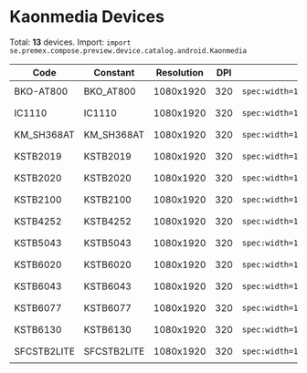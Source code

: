 # Kaonmedia Devices

Total: **13** devices. Import: `import se.premex.compose.preview.device.catalog.android.Kaonmedia`

| Code | Constant | Resolution | DPI | Compose Spec | Preview Usage |
|------|----------|------------|-----|-------------|---------------|
| BKO-AT800 | BKO_AT800 | 1080x1920 | 320 | `spec:width=1080px,height=1920px,dpi=320` | `@Preview(device = Kaonmedia.BKO_AT800)` |
| IC1110 | IC1110 | 1080x1920 | 320 | `spec:width=1080px,height=1920px,dpi=320` | `@Preview(device = Kaonmedia.IC1110)` |
| KM_SH368AT | KM_SH368AT | 1080x1920 | 320 | `spec:width=1080px,height=1920px,dpi=320` | `@Preview(device = Kaonmedia.KM_SH368AT)` |
| KSTB2019 | KSTB2019 | 1080x1920 | 320 | `spec:width=1080px,height=1920px,dpi=320` | `@Preview(device = Kaonmedia.KSTB2019)` |
| KSTB2020 | KSTB2020 | 1080x1920 | 320 | `spec:width=1080px,height=1920px,dpi=320` | `@Preview(device = Kaonmedia.KSTB2020)` |
| KSTB2100 | KSTB2100 | 1080x1920 | 320 | `spec:width=1080px,height=1920px,dpi=320` | `@Preview(device = Kaonmedia.KSTB2100)` |
| KSTB4252 | KSTB4252 | 1080x1920 | 320 | `spec:width=1080px,height=1920px,dpi=320` | `@Preview(device = Kaonmedia.KSTB4252)` |
| KSTB5043 | KSTB5043 | 1080x1920 | 320 | `spec:width=1080px,height=1920px,dpi=320` | `@Preview(device = Kaonmedia.KSTB5043)` |
| KSTB6020 | KSTB6020 | 1080x1920 | 320 | `spec:width=1080px,height=1920px,dpi=320` | `@Preview(device = Kaonmedia.KSTB6020)` |
| KSTB6043 | KSTB6043 | 1080x1920 | 320 | `spec:width=1080px,height=1920px,dpi=320` | `@Preview(device = Kaonmedia.KSTB6043)` |
| KSTB6077 | KSTB6077 | 1080x1920 | 320 | `spec:width=1080px,height=1920px,dpi=320` | `@Preview(device = Kaonmedia.KSTB6077)` |
| KSTB6130 | KSTB6130 | 1080x1920 | 320 | `spec:width=1080px,height=1920px,dpi=320` | `@Preview(device = Kaonmedia.KSTB6130)` |
| SFCSTB2LITE | SFCSTB2LITE | 1080x1920 | 320 | `spec:width=1080px,height=1920px,dpi=320` | `@Preview(device = Kaonmedia.SFCSTB2LITE)` |

<!-- Generated automatically. Do not edit manually. -->
